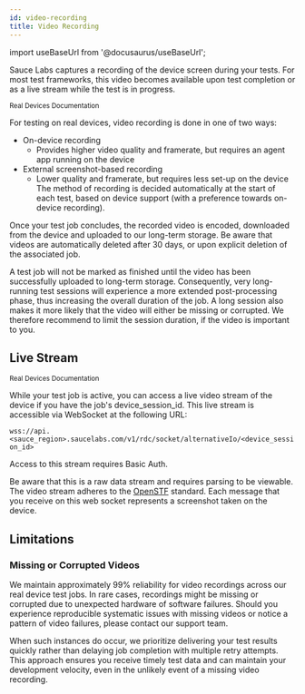 ```yaml
---
id: video-recording
title: Video Recording
---
```


import useBaseUrl from '@docusaurus/useBaseUrl';

Sauce Labs captures a recording of the device screen during your tests. For most test frameworks, this video becomes available upon test completion or as a live stream while the test is in progress.

<p><small><span className="sauceGreen">Real Devices Documentation</span></small></p>

For testing on real devices, video recording is done in one of two ways:
- On-device recording
  - Provides higher video quality and framerate, but requires an agent app running on the device
- External screenshot-based recording
  - Lower quality and framerate, but requires less set-up on the device
The method of recording is decided automatically at the start of each test, based on device support (with a preference towards on-device recording).

Once your test job concludes, the recorded video is encoded, downloaded from the device and uploaded to our long-term storage. Be aware that videos are automatically deleted after 30 days, or upon explicit deletion of the associated job.

A test job will not be marked as finished until the video has been successfully uploaded to long-term storage. Consequently, very long-running test sessions will experience a more extended post-processing phase, thus increasing the overall duration of the job. A long session also makes it more likely that the video will either be missing or corrupted. We therefore recommend to limit the session duration, if the video is important to you.

## Live Stream

<p><small><span className="sauceGreen">Real Devices Documentation</span></small></p>

While your test job is active, you can access a live video stream of the device if you have the job's device_session_id. This live stream is accessible via WebSocket at the following URL:

`wss://api.<sauce_region>.saucelabs.com/v1/rdc/socket/alternativeIo/<device_session_id>`

Access to this stream requires Basic Auth.

Be aware that this is a raw data stream and requires parsing to be viewable. The video stream adheres to the [OpenSTF](https://github.com/openstf/minicap?tab=readme-ov-file#usage) standard. Each message that you receive on this web socket represents a screenshot taken on the device.


## Limitations

### Missing or Corrupted Videos

We maintain approximately 99% reliability for video recordings across our real device test jobs. In rare cases, recordings might be missing or corrupted due to unexpected hardware of software failures. Should you experience reproducible systematic issues with missing videos or notice a pattern of video failures, please contact our support team.

When such instances do occur, we prioritize delivering your test results quickly rather than delaying job completion with multiple retry attempts. This approach ensures you receive timely test data and can maintain your development velocity, even in the unlikely event of a missing video recording.